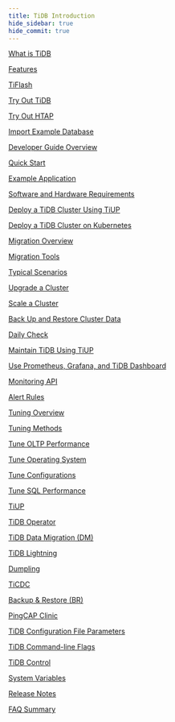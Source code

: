 ```yaml
---
title: TiDB Introduction
hide_sidebar: true
hide_commit: true
---
```


<LearningPathContainer platform="tidb" title="TiDB" subTitle="TiDB is an open-source distributed SQL database that supports Hybrid Transactional and Analytical Processing (HTAP) workloads. Find the guide, samples, and references you need to use TiDB.">

<!-- Localization note for TiDB:

- English: use distributed SQL, and start to emphasize HTAP
- Chinese: can keep "NewSQL" and emphasize one-stop real-time HTAP ("一栈式实时 HTAP")
- Japanese: use NewSQL because it is well-recognized

-->

<LearningPath label="Learn" icon="cloud1">

[What is TiDB](https://docs.pingcap.com/tidb/v7.1/overview)

[Features](https://docs.pingcap.com/tidb/v7.1/basic-features)

[TiFlash](https://docs.pingcap.com/tidb/v7.1/tiflash-overview)

</LearningPath>

<LearningPath label="Try" icon="cloud5">

[Try Out TiDB](https://docs.pingcap.com/tidb/v7.1/quick-start-with-tidb)

[Try Out HTAP](https://docs.pingcap.com/tidb/v7.1/quick-start-with-htap)

[Import Example Database](https://docs.pingcap.com/tidb/v7.1/import-example-data)

</LearningPath>

<LearningPath label="Develop" icon="doc8">

[Developer Guide Overview](https://docs.pingcap.com/tidb/v7.1/dev-guide-overview)

[Quick Start](https://docs.pingcap.com/tidb/v7.1/dev-guide-build-cluster-in-cloud)

[Example Application](https://docs.pingcap.com/tidb/v7.1/dev-guide-sample-application-java-spring-boot)

</LearningPath>

<LearningPath label="Deploy" icon="deploy">

[Software and Hardware Requirements](https://docs.pingcap.com/tidb/v7.1/hardware-and-software-requirements)

[Deploy a TiDB Cluster Using TiUP](https://docs.pingcap.com/tidb/v7.1/production-deployment-using-tiup)

[Deploy a TiDB Cluster on Kubernetes](https://docs.pingcap.com/tidb-in-kubernetes/stable)

</LearningPath>

<LearningPath label="Migrate" icon="cloud3">

[Migration Overview](https://docs.pingcap.com/tidb/v7.1/migration-overview)

[Migration Tools](https://docs.pingcap.com/tidb/v7.1/migration-tools)

[Typical Scenarios](https://docs.pingcap.com/tidb/v7.1/migrate-aurora-to-tidb)

</LearningPath>

<LearningPath label="Maintain" icon="maintain">

[Upgrade a Cluster](https://docs.pingcap.com/tidb/v7.1/upgrade-tidb-using-tiup)

[Scale a Cluster](https://docs.pingcap.com/tidb/v7.1/scale-tidb-using-tiup)

[Back Up and Restore Cluster Data](https://docs.pingcap.com/tidb/v7.1/backup-and-restore-overview)

[Daily Check](https://docs.pingcap.com/tidb/v7.1/daily-check)

[Maintain TiDB Using TiUP](https://docs.pingcap.com/tidb/v7.1/maintain-tidb-using-tiup)

</LearningPath>

<LearningPath label="Monitor" icon="cloud6">

[Use Prometheus, Grafana, and TiDB Dashboard](https://docs.pingcap.com/tidb/v7.1/tidb-monitoring-framework)

[Monitoring API](https://docs.pingcap.com/tidb/v7.1/tidb-monitoring-api)

[Alert Rules](https://docs.pingcap.com/tidb/v7.1/alert-rules)

</LearningPath>

<LearningPath label="Tune" icon="tidb-cloud-tune">

[Tuning Overview](https://docs.pingcap.com/tidb/v7.1/performance-tuning-overview)

[Tuning Methods](https://docs.pingcap.com/tidb/v7.1/performance-tuning-methods)

[Tune OLTP Performance](https://docs.pingcap.com/tidb/v7.1/performance-tuning-practices)

[Tune Operating System](https://docs.pingcap.com/tidb/v7.1/tune-operating-system)

[Tune Configurations](https://docs.pingcap.com/tidb/v7.1/configure-memory-usage)

[Tune SQL Performance](https://docs.pingcap.com/tidb/v7.1/sql-tuning-overview)

</LearningPath>

<LearningPath label="Tools" icon="doc7">

[TiUP](https://docs.pingcap.com/tidb/v7.1/tiup-overview)

[TiDB Operator](https://docs.pingcap.com/tidb/v7.1/tidb-operator-overview)

[TiDB Data Migration (DM)](https://docs.pingcap.com/tidb/v7.1/dm-overview)

[TiDB Lightning](https://docs.pingcap.com/tidb/v7.1/tidb-lightning-overview)

[Dumpling](https://docs.pingcap.com/tidb/v7.1/dumpling-overview)

[TiCDC](https://docs.pingcap.com/tidb/v7.1/ticdc-overview)

[Backup & Restore (BR)](https://docs.pingcap.com/tidb/v7.1/backup-and-restore-overview)

[PingCAP Clinic](https://docs.pingcap.com/tidb/v7.1/clinic-introduction)

</LearningPath>

<LearningPath label="Reference" icon="cloud-dev">

[TiDB Configuration File Parameters](https://docs.pingcap.com/tidb/v7.1/tidb-configuration-file)

[TiDB Command-line Flags](https://docs.pingcap.com/tidb/v7.1/command-line-flags-for-tidb-configuration)

[TiDB Control](https://docs.pingcap.com/tidb/v7.1/tidb-control)

[System Variables](https://docs.pingcap.com/tidb/v7.1/system-variables)

[Release Notes](https://docs.pingcap.com/tidb/v7.1/release-notes)

[FAQ Summary](https://docs.pingcap.com/tidb/v7.1/faq-overview)

</LearningPath>

</LearningPathContainer>
